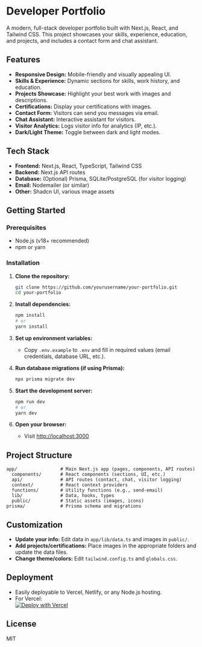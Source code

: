 # Developer Portfolio

A modern, full-stack developer portfolio built with Next.js, React, and Tailwind CSS. This project showcases your skills, experience, education, and projects, and includes a contact form and chat assistant.

## Features

- **Responsive Design:** Mobile-friendly and visually appealing UI.
- **Skills & Experience:** Dynamic sections for skills, work history, and education.
- **Projects Showcase:** Highlight your best work with images and descriptions.
- **Certifications:** Display your certifications with images.
- **Contact Form:** Visitors can send you messages via email.
- **Chat Assistant:** Interactive assistant for visitors.
- **Visitor Analytics:** Logs visitor info for analytics (IP, etc.).
- **Dark/Light Theme:** Toggle between dark and light modes.

## Tech Stack

- **Frontend:** Next.js, React, TypeScript, Tailwind CSS
- **Backend:** Next.js API routes
- **Database:** (Optional) Prisma, SQLite/PostgreSQL (for visitor logging)
- **Email:** Nodemailer (or similar)
- **Other:** Shadcn UI, various image assets

## Getting Started

### Prerequisites

- Node.js (v18+ recommended)
- npm or yarn

### Installation

1. **Clone the repository:**
   ```bash
   git clone https://github.com/yourusername/your-portfolio.git
   cd your-portfolio
   ```

2. **Install dependencies:**
   ```bash
   npm install
   # or
   yarn install
   ```

3. **Set up environment variables:**
   - Copy `.env.example` to `.env` and fill in required values (email credentials, database URL, etc.).

4. **Run database migrations (if using Prisma):**
   ```bash
   npx prisma migrate dev
   ```

5. **Start the development server:**
   ```bash
   npm run dev
   # or
   yarn dev
   ```

6. **Open your browser:**
   - Visit [http://localhost:3000](http://localhost:3000)

## Project Structure

```
app/                # Main Next.js app (pages, components, API routes)
  components/       # React components (sections, UI, etc.)
  api/              # API routes (contact, chat, visitor logging)
  context/          # React context providers
  functions/        # Utility functions (e.g., send-email)
  lib/              # Data, hooks, types
  public/           # Static assets (images, icons)
prisma/             # Prisma schema and migrations
```

## Customization

- **Update your info:** Edit data in `app/lib/data.ts` and images in `public/`.
- **Add projects/certifications:** Place images in the appropriate folders and update the data files.
- **Change theme/colors:** Edit `tailwind.config.ts` and `globals.css`.

## Deployment

- Easily deployable to Vercel, Netlify, or any Node.js hosting.
- For Vercel:  
  [![Deploy with Vercel](https://vercel.com/button)](https://vercel.com/import/project)

## License

MIT
